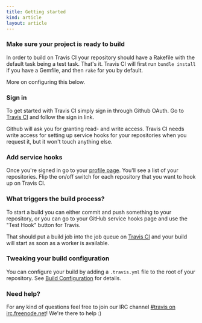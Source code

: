 ```yaml
---
title: Getting started
kind: article
layout: article
---
```


<h3>Make sure your project is ready to build</h3>

In order to build on Travis CI your repository should have a Rakefile with the default task being a test task. That's it. Travis CI will first run `bundle install` if you have a Gemfile, and then `rake` for you by default.

More on configuring this below.

<h3>Sign in</h3>

To get started with Travis CI simply sign in through Github OAuth. Go to <a href="http://travis-ci.org">Travis CI</a> and follow the sign in link.

Github will ask you for granting read- and write access. Travis CI needs write access for setting up service hooks for your repositories when you request it, but it won't touch anything else.

<h3>Add service hooks</h3>

Once you're signed in go to your <a href="http://travis-ci.org/profile">profile page</a>. You'll see a list of your repositories. Flip the on/off switch for each repository that you want to hook up on Travis CI.

<h3>What triggers the build process?</h3>

To start a build you can either commit and push something to your repository, or you can go to your GitHub service hooks page and use the "Test Hook" button for Travis.

That should put a build job into the job queue on <a href="http://travis-ci.org">Travis CI</a> and your build will start as soon as a worker is available.

<h3>Tweaking your build configuration</h3>

You can configure your build by adding a `.travis.yml` file to the root of your repository. See <a href="/docs/user/build-configuration/">Build Configuration</a> for details.

<h3>Need help?</h3>

For any kind of questions feel free to join our IRC channel <a href="irc://irc.freenode.net#travis">#travis on irc.freenode.net</a>! We're there to help :)
